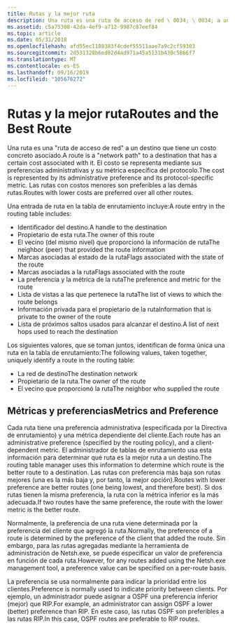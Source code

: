 ```yaml
---
title: Rutas y la mejor ruta
description: Una ruta es una ruta de acceso de red \ 0034; \ 0034; a un destino que tiene un costo determinado asociado. El costo se representa mediante sus preferencias administrativas y su métrica específica del protocolo. Las rutas con costos menores son preferibles a las demás rutas.
ms.assetid: c5a75308-42da-4ef9-a712-9987c87eef84
ms.topic: article
ms.date: 05/31/2018
ms.openlocfilehash: afd55ec1188383f4cdef55511aae7a9c2cf59303
ms.sourcegitcommit: 2d531328b6ed82d4ad971a45a5131b430c5866f7
ms.translationtype: MT
ms.contentlocale: es-ES
ms.lasthandoff: 09/16/2019
ms.locfileid: "105676272"
---
```

# <a name="routes-and-the-best-route"></a><span data-ttu-id="480e4-105">Rutas y la mejor ruta</span><span class="sxs-lookup"><span data-stu-id="480e4-105">Routes and the Best Route</span></span>

<span data-ttu-id="480e4-106">Una ruta es una "ruta de acceso de red" a un destino que tiene un costo concreto asociado.</span><span class="sxs-lookup"><span data-stu-id="480e4-106">A route is a "network path" to a destination that has a certain cost associated with it.</span></span> <span data-ttu-id="480e4-107">El costo se representa mediante sus preferencias administrativas y su métrica específica del protocolo.</span><span class="sxs-lookup"><span data-stu-id="480e4-107">The cost is represented by its administrative preference and its protocol-specific metric.</span></span> <span data-ttu-id="480e4-108">Las rutas con costos menores son preferibles a las demás rutas.</span><span class="sxs-lookup"><span data-stu-id="480e4-108">Routes with lower costs are preferred over all other routes.</span></span>

<span data-ttu-id="480e4-109">Una entrada de ruta en la tabla de enrutamiento incluye:</span><span class="sxs-lookup"><span data-stu-id="480e4-109">A route entry in the routing table includes:</span></span>

-   <span data-ttu-id="480e4-110">Identificador del destino.</span><span class="sxs-lookup"><span data-stu-id="480e4-110">A handle to the destination</span></span>
-   <span data-ttu-id="480e4-111">Propietario de esta ruta.</span><span class="sxs-lookup"><span data-stu-id="480e4-111">The owner of this route</span></span>
-   <span data-ttu-id="480e4-112">El vecino (del mismo nivel) que proporcionó la información de ruta</span><span class="sxs-lookup"><span data-stu-id="480e4-112">The neighbor (peer) that provided the route information</span></span>
-   <span data-ttu-id="480e4-113">Marcas asociadas al estado de la ruta</span><span class="sxs-lookup"><span data-stu-id="480e4-113">Flags associated with the state of the route</span></span>
-   <span data-ttu-id="480e4-114">Marcas asociadas a la ruta</span><span class="sxs-lookup"><span data-stu-id="480e4-114">Flags associated with the route</span></span>
-   <span data-ttu-id="480e4-115">La preferencia y la métrica de la ruta</span><span class="sxs-lookup"><span data-stu-id="480e4-115">The preference and metric for the route</span></span>
-   <span data-ttu-id="480e4-116">Lista de vistas a las que pertenece la ruta</span><span class="sxs-lookup"><span data-stu-id="480e4-116">The list of views to which the route belongs</span></span>
-   <span data-ttu-id="480e4-117">Información privada para el propietario de la ruta</span><span class="sxs-lookup"><span data-stu-id="480e4-117">Information that is private to the owner of the route</span></span>
-   <span data-ttu-id="480e4-118">Lista de próximos saltos usados para alcanzar el destino.</span><span class="sxs-lookup"><span data-stu-id="480e4-118">A list of next hops used to reach the destination</span></span>

<span data-ttu-id="480e4-119">Los siguientes valores, que se toman juntos, identifican de forma única una ruta en la tabla de enrutamiento:</span><span class="sxs-lookup"><span data-stu-id="480e4-119">The following values, taken together, uniquely identify a route in the routing table:</span></span>

-   <span data-ttu-id="480e4-120">La red de destino</span><span class="sxs-lookup"><span data-stu-id="480e4-120">The destination network</span></span>
-   <span data-ttu-id="480e4-121">Propietario de la ruta.</span><span class="sxs-lookup"><span data-stu-id="480e4-121">The owner of the route</span></span>
-   <span data-ttu-id="480e4-122">El vecino que proporcionó la ruta</span><span class="sxs-lookup"><span data-stu-id="480e4-122">The neighbor who supplied the route</span></span>

## <a name="metrics-and-preference"></a><span data-ttu-id="480e4-123">Métricas y preferencias</span><span class="sxs-lookup"><span data-stu-id="480e4-123">Metrics and Preference</span></span>

<span data-ttu-id="480e4-124">Cada ruta tiene una preferencia administrativa (especificada por la Directiva de enrutamiento) y una métrica dependiente del cliente.</span><span class="sxs-lookup"><span data-stu-id="480e4-124">Each route has an administrative preference (specified by the routing policy), and a client-dependent metric.</span></span> <span data-ttu-id="480e4-125">El administrador de tablas de enrutamiento usa esta información para determinar qué ruta es la mejor ruta a un destino.</span><span class="sxs-lookup"><span data-stu-id="480e4-125">The routing table manager uses this information to determine which route is the better route to a destination.</span></span> <span data-ttu-id="480e4-126">Las rutas con preferencia más baja son rutas mejores (una es la más baja y, por tanto, la mejor opción).</span><span class="sxs-lookup"><span data-stu-id="480e4-126">Routes with lower preference are better routes (one being lowest, and therefore best).</span></span> <span data-ttu-id="480e4-127">Si dos rutas tienen la misma preferencia, la ruta con la métrica inferior es la más adecuada.</span><span class="sxs-lookup"><span data-stu-id="480e4-127">If two routes have the same preference, the route with the lower metric is the better route.</span></span>

<span data-ttu-id="480e4-128">Normalmente, la preferencia de una ruta viene determinada por la preferencia del cliente que agregó la ruta.</span><span class="sxs-lookup"><span data-stu-id="480e4-128">Normally, the preference of a route is determined by the preference of the client that added the route.</span></span> <span data-ttu-id="480e4-129">Sin embargo, para las rutas agregadas mediante la herramienta de administración de Netsh.exe, se puede especificar un valor de preferencia en función de cada ruta.</span><span class="sxs-lookup"><span data-stu-id="480e4-129">However, for any routes added using the Netsh.exe management tool, a preference value can be specified on a per-route basis.</span></span>

<span data-ttu-id="480e4-130">La preferencia se usa normalmente para indicar la prioridad entre los clientes.</span><span class="sxs-lookup"><span data-stu-id="480e4-130">Preference is normally used to indicate priority between clients.</span></span> <span data-ttu-id="480e4-131">Por ejemplo, un administrador puede asignar a OSPF una preferencia inferior (mejor) que RIP.</span><span class="sxs-lookup"><span data-stu-id="480e4-131">For example, an administrator can assign OSPF a lower (better) preference than RIP.</span></span> <span data-ttu-id="480e4-132">En este caso, las rutas OSPF son preferibles a las rutas RIP.</span><span class="sxs-lookup"><span data-stu-id="480e4-132">In this case, OSPF routes are preferable to RIP routes.</span></span>

 

 




